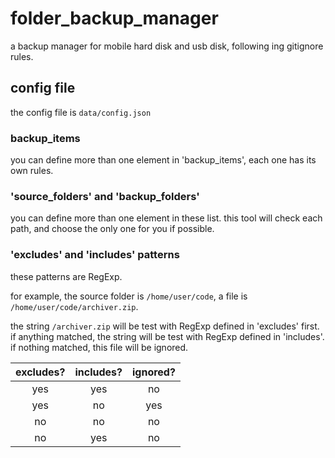# folder_backup_manager
a backup manager for mobile hard disk and usb disk, following ing gitignore rules.

## config file
the config file is ```data/config.json```

### backup_items
you can define more than one element in 'backup_items', each one has its own rules.

### 'source_folders' and 'backup_folders'
you can define more than one element in these list. this tool will check each path, 
and choose the only one for you if possible.

### 'excludes' and 'includes' patterns
these patterns are RegExp.

for example, the source folder is ```/home/user/code```, a file is ```/home/user/code/archiver.zip```.

the string ```/archiver.zip``` will be test with RegExp defined in 'excludes' first. 
if anything matched, the string will be test with RegExp defined in 'includes'. 
if nothing matched, this file will be ignored.

| excludes? | includes? | ignored? |
|:---------:|:---------:|:--------:|
|yes        |yes        |no        |
|yes        |no         |yes       |
|no         |no         |no        |
|no         |yes        |no        |

